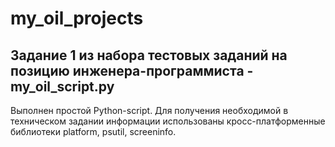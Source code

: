 # my_oil_projects
## Задание 1 из набора тестовых заданий на позицию инженера-программиста - my_oil_script.py
Выполнен простой Python-script. Для получения необходимой в техническом задании информации использованы кросс-платформенные библиотеки platform, psutil, screeninfo.



